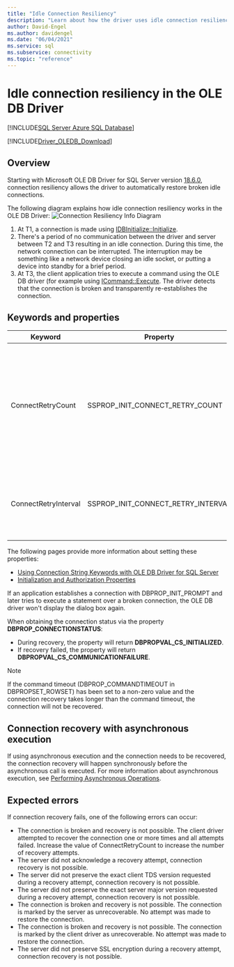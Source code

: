 ```yaml
---
title: "Idle Connection Resiliency"
description: "Learn about how the driver uses idle connection resiliency to automatically detect and restore connections that have been broken due to network issues."
author: David-Engel
ms.author: davidengel
ms.date: "06/04/2021"
ms.service: sql
ms.subservice: connectivity
ms.topic: "reference"
---
```


# Idle connection resiliency in the OLE DB Driver

[!INCLUDE[SQL Server Azure SQL Database](../../../includes/applies-to-version/sqlserver2014-asdb.md)]

[!INCLUDE[Driver_OLEDB_Download](../../../includes/driver_oledb_download.md)]

## Overview

Starting with Microsoft OLE DB Driver for SQL Server version [18.6.0](../release-notes-for-oledb-driver-for-sql-server.md#1860), connection resiliency allows the driver to automatically restore broken idle connections.

The following diagram explains how idle connection resiliency works in the OLE DB Driver:
![Connection Resiliency Info Diagram](../media/connection-resiliency-info-diagram.png)

1. At T1, a connection is made using [IDBInitialize::Initialize](/previous-versions/windows/desktop/ms718026(v=vs.85)).
2. There's a period of no communication between the driver and server between T2 and T3 resulting in an idle connection. During this time, the network connection can be interrupted. The interruption may be something like a network device closing an idle socket, or putting a device into standby for a brief period.
3. At T3, the client application tries to execute a command using the OLE DB driver (for example using [ICommand::Execute](/previous-versions/windows/desktop/ms718095(v=vs.85)). The driver detects that the connection is broken and transparently re-establishes the connection.

## Keywords and properties

|Keyword|Property|Values|Default|Description|
|--------|--------|--------|--------|--------|
|ConnectRetryCount|SSPROP_INIT_CONNECT_RETRY_COUNT|Integer Value between 0 and 255 (inclusive)|1|Controls the maximum number of reconnection attempts if the connection has been broken. By default, a single attempt is made to re-establish a connection when broken. A value of 0 means that no reconnection will be attempted.|
|ConnectRetryInterval|SSPROP_INIT_CONNECT_RETRY_INTERVAL|Integer between 1 and 60 (inclusive)|10|The time in seconds, between each connection retry attempt. This keyword is ignored if **ConnectRetryCount** is equal to 0.|

The following pages provide more information about setting these properties:

* [Using Connection String Keywords with OLE DB Driver for SQL Server](..\applications\using-connection-string-keywords-with-oledb-driver-for-sql-server.md)
* [Initialization and Authorization Properties](..\ole-db-data-source-objects\initialization-and-authorization-properties.md)

If an application establishes a connection with DBPROP_INIT_PROMPT and later tries to execute a statement over a broken connection, the OLE DB driver won't display the dialog box again.

When obtaining the connection status via the property **DBPROP_CONNECTIONSTATUS**:

* During recovery, the property will return **DBPROPVAL_CS_INITIALIZED**.
* If recovery failed, the property will return **DBPROPVAL_CS_COMMUNICATIONFAILURE**.

> [!NOTE]
> If the command timeout (DBPROP_COMMANDTIMEOUT in DBPROPSET_ROWSET) has been set to a non-zero value and the connection recovery takes longer than the command timeout, the connection will not be recovered.  

## Connection recovery with asynchronous execution

If using asynchronous execution and the connection needs to be recovered, the connection recovery will happen synchronously before the asynchronous call is executed. For more information about asynchronous execution, see [Performing Asynchronous Operations](.\performing-asynchronous-operations.md#execution-and-rowset-initialization).

## Expected errors

 If connection recovery fails, one of the following errors can occur:  
  
* The connection is broken and recovery is not possible. The client driver attempted to recover the connection one or more times and all attempts failed. Increase the value of ConnectRetryCount to increase the number of recovery attempts.  
* The server did not acknowledge a recovery attempt, connection recovery is not possible.  
* The server did not preserve the exact client TDS version requested during a recovery attempt, connection recovery is not possible.  
* The server did not preserve the exact server major version requested during a recovery attempt, connection recovery is not possible.  
* The connection is broken and recovery is not possible. The connection is marked by the server as unrecoverable. No attempt was made to restore the connection.  
* The connection is broken and recovery is not possible. The connection is marked by the client driver as unrecoverable. No attempt was made to restore the connection.  
* The server did not preserve SSL encryption during a recovery attempt, connection recovery is not possible.  
